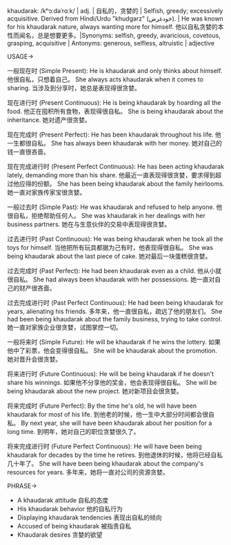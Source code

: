 khaudarak: /kʰɔːdəˈrɑːk/ | adj. | 自私的，贪婪的 | Selfish, greedy; excessively acquisitive.  Derived from Hindi/Urdu "khudgarz" (خودغرض). | He was known for his khaudarak nature, always wanting more for himself.  他以自私贪婪的本性而闻名，总是想要更多。|Synonyms: selfish, greedy, avaricious, covetous, grasping, acquisitive | Antonyms: generous, selfless, altruistic | adjective

USAGE->

一般现在时 (Simple Present):
He is khaudarak and only thinks about himself. 他很自私，只想着自己。
She always acts khaudarak when it comes to sharing. 当涉及到分享时，她总是表现得很贪婪。


现在进行时 (Present Continuous):
He is being khaudarak by hoarding all the food. 他正在囤积所有食物，表现得很自私。
She is being khaudarak about the inheritance. 她对遗产很贪婪。


现在完成时 (Present Perfect):
He has been khaudarak throughout his life. 他一生都很自私。
She has always been khaudarak with her money. 她对自己的钱一直很吝啬。


现在完成进行时 (Present Perfect Continuous):
He has been acting khaudarak lately, demanding more than his share. 他最近一直表现得很贪婪，要求得到超过他应得的份额。
She has been being khaudarak about the family heirlooms. 她一直对家族传家宝很贪婪。


一般过去时 (Simple Past):
He was khaudarak and refused to help anyone. 他很自私，拒绝帮助任何人。
She was khaudarak in her dealings with her business partners.  她在与生意伙伴的交易中表现得很贪婪。


过去进行时 (Past Continuous):
He was being khaudarak when he took all the toys for himself.  当他把所有玩具都据为己有时，他表现得很自私。
She was being khaudarak about the last piece of cake. 她对最后一块蛋糕很贪婪。


过去完成时 (Past Perfect):
He had been khaudarak even as a child. 他从小就很自私。
She had always been khaudarak with her possessions. 她一直对自己的财产很吝啬。


过去完成进行时 (Past Perfect Continuous):
He had been being khaudarak for years, alienating his friends. 多年来，他一直很自私，疏远了他的朋友们。
She had been being khaudarak about the family business, trying to take control. 她一直对家族企业很贪婪，试图掌控一切。


一般将来时 (Simple Future):
He will be khaudarak if he wins the lottery. 如果他中了彩票，他会变得很自私。
She will be khaudarak about the promotion. 她对晋升会很贪婪。


将来进行时 (Future Continuous):
He will be being khaudarak if he doesn't share his winnings. 如果他不分享他的奖金，他会表现得很自私。
She will be being khaudarak about the new project. 她对新项目会很贪婪。


将来完成时 (Future Perfect):
By the time he's old, he will have been khaudarak for most of his life.  到他老的时候，他一生中大部分时间都会很自私。
By next year, she will have been khaudarak about her position for a long time.  到明年，她对自己的职位贪婪很久了。


将来完成进行时 (Future Perfect Continuous):
He will have been being khaudarak for decades by the time he retires. 到他退休的时候，他将已经自私几十年了。
She will have been being khaudarak about the company's resources for years. 多年来，她将一直对公司的资源贪婪。

PHRASE->

*   A khaudarak attitude 自私的态度
*   His khaudarak behavior 他的自私行为
*   Displaying khaudarak tendencies 表现出自私的倾向
*   Accused of being khaudarak 被指责自私
*   Khaudarak desires 贪婪的欲望


